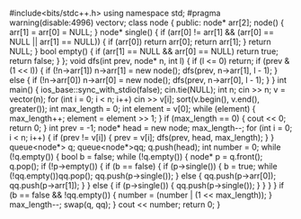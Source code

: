 #include<bits/stdc++.h>
using namespace std;
#pragma warning(disable:4996)
vector<int>v;
class node
{
public:
	node* arr[2];
	node()
	{
		arr[1] = arr[0] = NULL;
	}
	node* single()
	{
		if (arr[0] != arr[1] && (arr[0] == NULL || arr[1] == NULL)) {
			if (arr[0])
				return arr[0];
			return arr[1];
		}
		return NULL;
	}
	bool empty()
	{
		if (arr[1] == NULL && arr[0] == NULL)
			return true;
		return false;
	}
};
void dfs(int prev, node* n, int l)
{
	if (l <= 0)
		return;
	if (prev & (1 << l))
	{
		if (!n->arr[1])
			n->arr[1] = new node();
		dfs(prev, n->arr[1], l - 1);
	}
	else
	{
		if (!n->arr[0])
			n->arr[0] = new node();
		dfs(prev, n->arr[0], l - 1);
	}
}
int main()
{
	ios_base::sync_with_stdio(false);
	cin.tie(NULL);
	int n;
	cin >> n;
	v = vector<int>(n);
	for (int i = 0; i < n; i++)
		cin >> v[i];
	sort(v.begin(), v.end(), greater<int>());
	int max_length = 0;
	int element = v[0];
	while (element)
	{
		max_length++;
		element = element >> 1;
	}
	if (max_length == 0)
	{
		cout << 0;
		return 0;
	}
	int prev = -1;
	node* head = new node;
	max_length--;
	for (int i = 0; i < n; i++)
	{
		if (prev != v[i])
		{
			prev = v[i];
			dfs(prev, head, max_length);
		}
	}
	queue<node*> q;
	queue<node*>qq;
	q.push(head);
	int number = 0;
	while (!q.empty()) {
		bool b = false;
		while (!q.empty())
		{
			node* p = q.front();
			q.pop();
			if (!p->empty()) {
				if (b == false) {
					if (p->single())
					{
						b = true;
						while (!qq.empty())qq.pop();
						qq.push(p->single());
					}
					else
					{
						qq.push(p->arr[0]);
						qq.push(p->arr[1]);
					}
				}
				else
				{
					if (p->single())
					{
						qq.push(p->single());
					}
				}
			}
		}
		if (b == false && !qq.empty())
		{
			number = (number | (1 << max_length));
		}
		max_length--;
		swap(q, qq);
	}
	cout << number;
	return 0;
}
